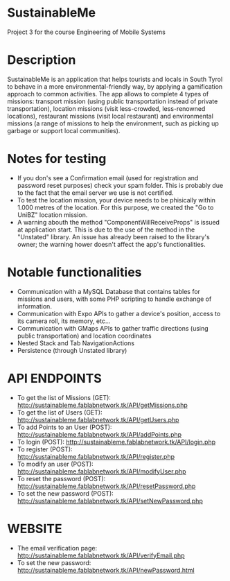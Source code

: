 # SustainableMe
Project 3 for the course Engineering of Mobile Systems

# Description
SustainableMe is an application that helps tourists and locals in South Tyrol to behave in a more environmental-friendly way, by applying a gamification approach to common activities. The app allows to complete 4 types of missions: transport mission (using public transportation instead of private transportation), location missions (visit less-crowded, less-renowned locations), restaurant missions (visit local restaurant) and environmental missions (a range of missions to help the environment, such as picking up garbage or support local communities).

# Notes for testing
- If you don's see a Confirmation email (used for registration and password reset purposes) check your spam folder. This is probably due to the fact that the email server we use is not certified.
- To test the location mission, your device needs to be phisically within 1.000 metres of the location. For this purpose, we created the "Go to UniBZ" location mission.
- A warning abouth the method "ComponentWillReceiveProps" is issued at application start. This is due to the use of the method in the "Unstated" library. An issue has already been raised to the library's owner; the warning hower doesn't affect the app's functionalities.


# Notable functionalities
- Communication with a MySQL Database that contains tables for missions and users, with some PHP scripting to handle exchange of information.
- Communication with Expo APIs to gather a device's position, access to its camera roll, its memory, etc...
- Communication with GMaps APIs to gather traffic directions (using public transportation) and location coordinates
- Nested Stack and Tab NavigationActions
- Persistence (through Unstated library)


# API ENDPOINTS
- To get the list of Missions (GET): http://sustainableme.fablabnetwork.tk/API/getMissions.php
- To get the list of Users (GET): http://sustainableme.fablabnetwork.tk/API/getUsers.php
- To add Points to an User (POST): http://sustainableme.fablabnetwork.tk/API/addPoints.php
- To login (POST): http://sustainableme.fablabnetwork.tk/API/login.php
- To register (POST): http://sustainableme.fablabnetwork.tk/API/register.php
- To modify an user (POST): http://sustainableme.fablabnetwork.tk/API/modifyUser.php
- To reset the password (POST): http://sustainableme.fablabnetwork.tk/API/resetPassword.php
- To set the new password (POST): http://sustainableme.fablabnetwork.tk/API/setNewPassword.php

# WEBSITE
- The email verification page: http://sustainableme.fablabnetwork.tk/API/verifyEmail.php
- To set the new password: http://sustainableme.fablabnetwork.tk/API/newPassword.html
